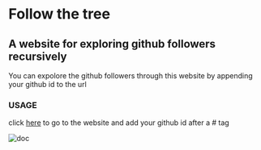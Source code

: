 
# Follow the tree
## A website for exploring github followers recursively 



You can expolore the github followers through this website by appending your github id to the url


### USAGE

click  [here](https://rohittp.com/folllow-the-tree/) to go to the website and add your github id after a # tag 

![doc](/adding%20GitHub%20ID.png)

